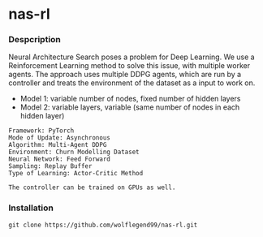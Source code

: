 # nas-rl

### Despcription
Neural Architecture Search poses a problem for Deep Learning. We use a Reinforcement Learning method to solve this issue, with multiple worker agents. The approach uses multiple DDPG agents, which are run by a controller and treats the environment of the dataset as a input to work on. 

- Model 1: variable number of nodes, fixed number of hidden layers
- Model 2: variable layers, variable (same number of nodes in each hidden layer)

```
Framework: PyTorch
Mode of Update: Asynchronous
Algorithm: Multi-Agent DDPG
Environment: Churn Modelling Dataset
Neural Network: Feed Forward
Sampling: Replay Buffer
Type of Learning: Actor-Critic Method

The controller can be trained on GPUs as well.
```
### Installation
```
git clone https://github.com/wolflegend99/nas-rl.git

```
